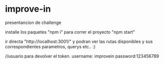 # improve-in
presentancion de challenge

installe los paquetes 
"npm i"
para correr el proyecto 
"npm start"

ir directa "http://localhost:3001/" y podran ver las rutas disponibles y sus correspondientes parametros, querys etc..
:)

//usuario para devolver el token.
username: improvein
password:123456789
